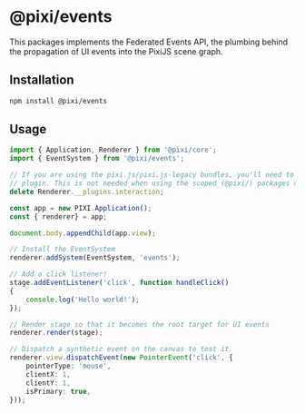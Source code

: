 #  @pixi/events

This packages implements the Federated Events API, the plumbing behind the propagation of UI events into the PixiJS
scene graph.

## Installation

```bash
npm install @pixi/events
```

## Usage

```ts
import { Application, Renderer } from '@pixi/core';
import { EventSystem } from '@pixi/events';

// If you are using the pixi.js/pixi.js-legacy bundles, you'll need to remove the interaction
// plugin. This is not needed when using the scoped (@pixi/) packages directly.
delete Renderer.__plugins.interaction;

const app = new PIXI.Application();
const { renderer} = app;

document.body.appendChild(app.view);

// Install the EventSystem
renderer.addSystem(EventSystem, 'events');

// Add a click listener!
stage.addEventListener('click', function handleClick()
{
    console.log('Hello world!');
});

// Render stage so that it becomes the root target for UI events
renderer.render(stage);

// Dispatch a synthetic event on the canvas to test it.
renderer.view.dispatchEvent(new PointerEvent('click', {
    pointerType: 'mouse',
    clientX: 1,
    clientY: 1,
    isPrimary: true,
}));
```